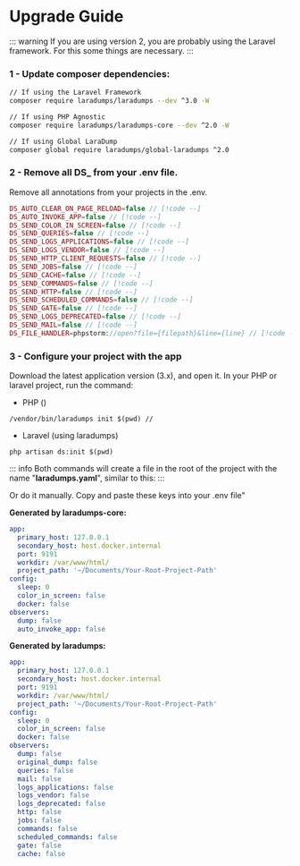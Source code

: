 # Upgrade Guide

::: warning
If you are using version 2, you are probably using the Laravel framework. For this some things are necessary.
::: 

### 1 - Update composer dependencies:

```bash
// If using the Laravel Framework
composer require laradumps/laradumps --dev ^3.0 -W 
```

```bash
// If using PHP Agnostic
composer require laradumps/laradumps-core --dev ^2.0 -W 
```

```bash
// If using Global LaraDump
composer global require laradumps/global-laradumps ^2.0
```

### 2 - Remove all DS_ from your .env file.

Remove all annotations from your projects in the .env.  

```php
DS_AUTO_CLEAR_ON_PAGE_RELOAD=false // [!code --]
DS_AUTO_INVOKE_APP=false // [!code --]
DS_SEND_COLOR_IN_SCREEN=false // [!code --]
DS_SEND_QUERIES=false // [!code --]
DS_SEND_LOGS_APPLICATIONS=false // [!code --]
DS_SEND_LOGS_VENDOR=false // [!code --]
DS_SEND_HTTP_CLIENT_REQUESTS=false // [!code --]
DS_SEND_JOBS=false // [!code --]
DS_SEND_CACHE=false // [!code --]
DS_SEND_COMMANDS=false // [!code --]
DS_SEND_HTTP=false // [!code --]
DS_SEND_SCHEDULED_COMMANDS=false // [!code --]
DS_SEND_GATE=false // [!code --]
DS_SEND_LOGS_DEPRECATED=false // [!code --]
DS_SEND_MAIL=false // [!code --]
DS_FILE_HANDLER=phpstorm://open?file={filepath}&line={line} // [!code --]
```

### 3 - Configure your project with the app

Download the latest application version (3.x), and open it.
In your PHP or laravel project, run the command:

* PHP ()
```shell
/vendor/bin/laradumps init $(pwd) //
```

* Laravel (using laradumps)
```shell
php artisan ds:init $(pwd)
```

::: info
Both commands will create a file in the root of the project with the name "**laradumps.yaml**", similar to this:
::: 

Or do it manually. Copy and paste these keys into your .env file"

**Generated by laradumps-core:**
```yaml
app:
  primary_host: 127.0.0.1
  secondary_host: host.docker.internal
  port: 9191
  workdir: /var/www/html/
  project_path: '~/Documents/Your-Root-Project-Path'
config:
  sleep: 0
  color_in_screen: false
  docker: false
observers:
  dump: false
  auto_invoke_app: false
```

**Generated by laradumps:**
```yaml
app:
  primary_host: 127.0.0.1
  secondary_host: host.docker.internal
  port: 9191
  workdir: /var/www/html/
  project_path: '~/Documents/Your-Root-Project-Path'
config:
  sleep: 0
  color_in_screen: false
  docker: false
observers:
  dump: false
  original_dump: false
  queries: false
  mail: false
  logs_applications: false
  logs_vendor: false
  logs_deprecated: false
  http: false
  jobs: false
  commands: false
  scheduled_commands: false
  gate: false
  cache: false
```
